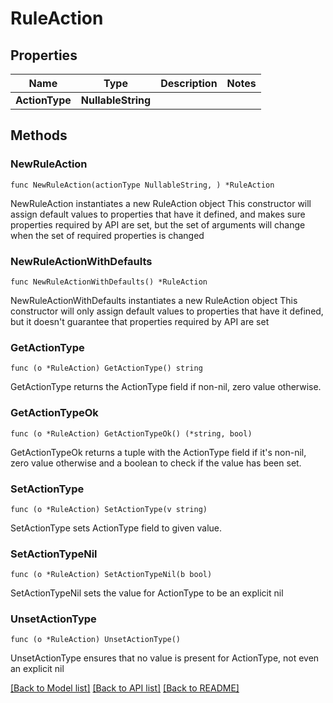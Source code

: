 # RuleAction

## Properties

Name | Type | Description | Notes
------------ | ------------- | ------------- | -------------
**ActionType** | **NullableString** |  | 

## Methods

### NewRuleAction

`func NewRuleAction(actionType NullableString, ) *RuleAction`

NewRuleAction instantiates a new RuleAction object
This constructor will assign default values to properties that have it defined,
and makes sure properties required by API are set, but the set of arguments
will change when the set of required properties is changed

### NewRuleActionWithDefaults

`func NewRuleActionWithDefaults() *RuleAction`

NewRuleActionWithDefaults instantiates a new RuleAction object
This constructor will only assign default values to properties that have it defined,
but it doesn't guarantee that properties required by API are set

### GetActionType

`func (o *RuleAction) GetActionType() string`

GetActionType returns the ActionType field if non-nil, zero value otherwise.

### GetActionTypeOk

`func (o *RuleAction) GetActionTypeOk() (*string, bool)`

GetActionTypeOk returns a tuple with the ActionType field if it's non-nil, zero value otherwise
and a boolean to check if the value has been set.

### SetActionType

`func (o *RuleAction) SetActionType(v string)`

SetActionType sets ActionType field to given value.


### SetActionTypeNil

`func (o *RuleAction) SetActionTypeNil(b bool)`

 SetActionTypeNil sets the value for ActionType to be an explicit nil

### UnsetActionType
`func (o *RuleAction) UnsetActionType()`

UnsetActionType ensures that no value is present for ActionType, not even an explicit nil

[[Back to Model list]](../README.md#documentation-for-models) [[Back to API list]](../README.md#documentation-for-api-endpoints) [[Back to README]](../README.md)


